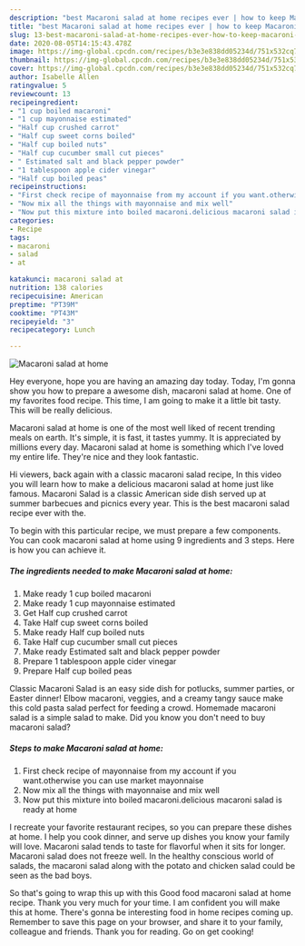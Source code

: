 ```yaml
---
description: "best Macaroni salad at home recipes ever | how to keep Macaroni salad at home"
title: "best Macaroni salad at home recipes ever | how to keep Macaroni salad at home"
slug: 13-best-macaroni-salad-at-home-recipes-ever-how-to-keep-macaroni-salad-at-home
date: 2020-08-05T14:15:43.478Z
image: https://img-global.cpcdn.com/recipes/b3e3e838dd05234d/751x532cq70/macaroni-salad-at-home-recipe-main-photo.jpg
thumbnail: https://img-global.cpcdn.com/recipes/b3e3e838dd05234d/751x532cq70/macaroni-salad-at-home-recipe-main-photo.jpg
cover: https://img-global.cpcdn.com/recipes/b3e3e838dd05234d/751x532cq70/macaroni-salad-at-home-recipe-main-photo.jpg
author: Isabelle Allen
ratingvalue: 5
reviewcount: 13
recipeingredient:
- "1 cup boiled macaroni"
- "1 cup mayonnaise estimated"
- "Half cup crushed carrot"
- "Half cup sweet corns boiled"
- "Half cup boiled nuts"
- "Half cup cucumber small cut pieces"
- " Estimated salt and black pepper powder"
- "1 tablespoon apple cider vinegar"
- "Half cup boiled peas"
recipeinstructions:
- "First check recipe of mayonnaise from my account if you want.otherwise you can use market mayonnaise"
- "Now mix all the things with mayonnaise and mix well"
- "Now put this mixture into boiled macaroni.delicious macaroni salad is ready at home"
categories:
- Recipe
tags:
- macaroni
- salad
- at

katakunci: macaroni salad at 
nutrition: 138 calories
recipecuisine: American
preptime: "PT39M"
cooktime: "PT43M"
recipeyield: "3"
recipecategory: Lunch

---
```



![Macaroni salad at home](https://img-global.cpcdn.com/recipes/b3e3e838dd05234d/751x532cq70/macaroni-salad-at-home-recipe-main-photo.jpg)

Hey everyone, hope you are having an amazing day today. Today, I'm gonna show you how to prepare a awesome dish, macaroni salad at home. One of my favorites food recipe. This time, I am going to make it a little bit tasty. This will be really delicious.

Macaroni salad at home is one of the most well liked of recent trending meals on earth. It's simple, it is fast, it tastes yummy. It is appreciated by millions every day. Macaroni salad at home is something which I've loved my entire life. They're nice and they look fantastic.

Hi viewers, back again with a classic macaroni salad recipe, In this video you will learn how to make a delicious macaroni salad at home just like famous. Macaroni Salad is a classic American side dish served up at summer barbecues and picnics every year. This is the best macaroni salad recipe ever with the.


To begin with this particular recipe, we must prepare a few components. You can cook macaroni salad at home using 9 ingredients and 3 steps. Here is how you can achieve it.

<!--inarticleads1-->

##### The ingredients needed to make Macaroni salad at home:

1. Make ready 1 cup boiled macaroni
1. Make ready 1 cup mayonnaise estimated
1. Get Half cup crushed carrot
1. Take Half cup sweet corns boiled
1. Make ready Half cup boiled nuts
1. Take Half cup cucumber small cut pieces
1. Make ready  Estimated salt and black pepper powder
1. Prepare 1 tablespoon apple cider vinegar
1. Prepare Half cup boiled peas


Classic Macaroni Salad is an easy side dish for potlucks, summer parties, or Easter dinner! Elbow macaroni, veggies, and a creamy tangy sauce make this cold pasta salad perfect for feeding a crowd. Homemade macaroni salad is a simple salad to make. Did you know you don&#39;t need to buy macaroni salad? 

<!--inarticleads2-->

##### Steps to make Macaroni salad at home:

1. First check recipe of mayonnaise from my account if you want.otherwise you can use market mayonnaise
1. Now mix all the things with mayonnaise and mix well
1. Now put this mixture into boiled macaroni.delicious macaroni salad is ready at home


I recreate your favorite restaurant recipes, so you can prepare these dishes at home. I help you cook dinner, and serve up dishes you know your family will love. Macaroni salad tends to taste for flavorful when it sits for longer. Macaroni salad does not freeze well. In the healthy conscious world of salads, the macaroni salad along with the potato and chicken salad could be seen as the bad boys. 

So that's going to wrap this up with this Good food macaroni salad at home recipe. Thank you very much for your time. I am confident you will make this at home. There's gonna be interesting food in home recipes coming up. Remember to save this page on your browser, and share it to your family, colleague and friends. Thank you for reading. Go on get cooking!
